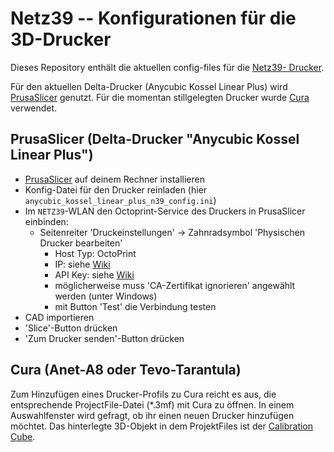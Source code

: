 # Netz39 -- Konfigurationen für die 3D-Drucker
Dieses Repository enthält die aktuellen config-files für die [Netz39- Drucker](https://www.netz39.de/wiki/internal:inventory:tools:3d_printer).

Für den aktuellen Delta-Drucker (Anycubic Kossel Linear Plus) wird [PrusaSlicer](https://www.prusa3d.com/de/page/prusaslicer_424/) genutzt.
Für die momentan stillgelegten Drucker wurde [Cura](https://ultimaker.com/en/products/cura-software) verwendet.

## PrusaSlicer (Delta-Drucker "Anycubic Kossel Linear Plus")
  * [PrusaSlicer](https://www.prusa3d.com/de/page/prusaslicer_424/) auf deinem Rechner installieren
  * Konfig-Datei für den Drucker reinladen (hier `anycubic_kossel_linear_plus_n39_config.ini`)
  * Im `NETZ39`-WLAN den Octoprint-Service des Druckers in PrusaSlicer einbinden:
    * Seitenreiter 'Druckeinstellungen' -> Zahnradsymbol 'Physischen Drucker bearbeiten'
      * Host Typ: OctoPrint
      * IP:  siehe [Wiki](https://wiki.netz39.de/internal:inventory:tools:3d_printer:anycubic_kossel_linear_plus)
      * API Key: siehe [Wiki](https://wiki.netz39.de/internal:inventory:tools:3d_printer:anycubic_kossel_linear_plus)
      * möglicherweise muss 'CA-Zertifikat ignorieren' angewählt werden (unter Windows)
      * mit Button 'Test' die Verbindung testen
  * CAD importieren
  * 'Slice'-Button drücken
  * 'Zum Drucker senden'-Button drücken


## Cura (Anet-A8 oder Tevo-Tarantula)
Zum Hinzufügen eines Drucker-Profils zu Cura reicht es aus, die entsprechende ProjectFile-Datei (*.3mf) mit Cura zu öffnen. In einem Auswahlfenster wird gefragt, ob ihr einen neuen Drucker hinzufügen möchtet. Das hinterlegte 3D-Objekt in dem ProjektFiles ist der [Calibration Cube](https://www.thingiverse.com/thing:1278865).